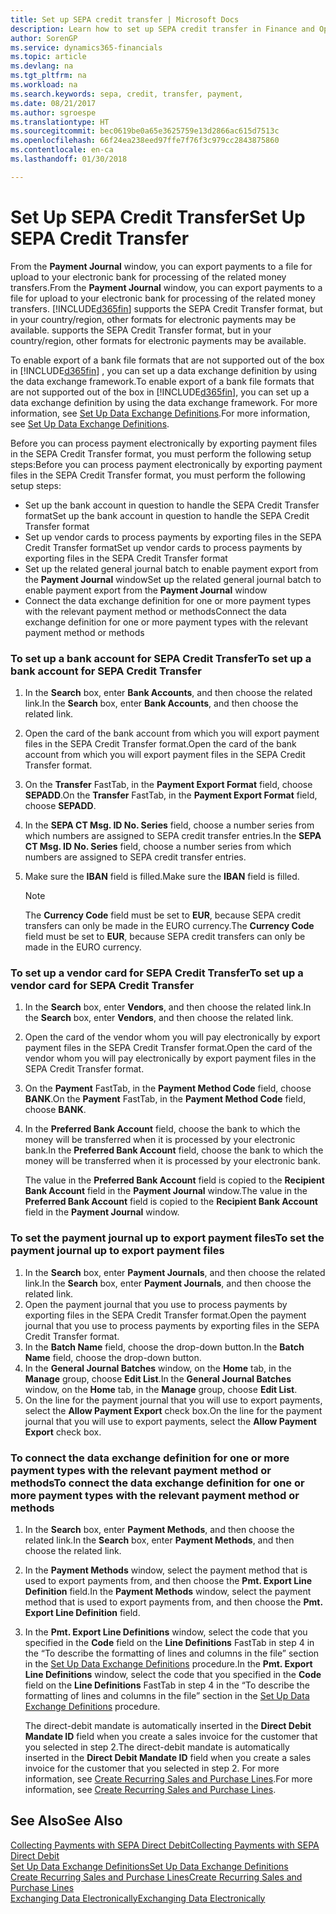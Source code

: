 ```yaml
---
title: Set up SEPA credit transfer | Microsoft Docs
description: Learn how to set up SEPA credit transfer in Finance and Operations, Business edition .
author: SorenGP
ms.service: dynamics365-financials
ms.topic: article
ms.devlang: na
ms.tgt_pltfrm: na
ms.workload: na
ms.search.keywords: sepa, credit, transfer, payment,
ms.date: 08/21/2017
ms.author: sgroespe
ms.translationtype: HT
ms.sourcegitcommit: bec0619be0a65e3625759e13d2866ac615d7513c
ms.openlocfilehash: 66f24ea238eed97ffe7f76f3c979cc2843875860
ms.contentlocale: en-ca
ms.lasthandoff: 01/30/2018

---
```

# <a name="set-up-sepa-credit-transfer"></a><span data-ttu-id="ce075-103">Set Up SEPA Credit Transfer</span><span class="sxs-lookup"><span data-stu-id="ce075-103">Set Up SEPA Credit Transfer</span></span>
<span data-ttu-id="ce075-104">From the **Payment Journal** window, you can export payments to a file for upload to your electronic bank for processing of the related money transfers.</span><span class="sxs-lookup"><span data-stu-id="ce075-104">From the **Payment Journal** window, you can export payments to a file for upload to your electronic bank for processing of the related money transfers.</span></span> [!INCLUDE[d365fin](includes/d365fin_md.md)]<span data-ttu-id="ce075-105"> supports the SEPA Credit Transfer format, but in your country/region, other formats for electronic payments may be available.</span><span class="sxs-lookup"><span data-stu-id="ce075-105"> supports the SEPA Credit Transfer format, but in your country/region, other formats for electronic payments may be available.</span></span>  

<span data-ttu-id="ce075-106">To enable export of a bank file formats that are not supported out of the box in [!INCLUDE[d365fin](includes/d365fin_md.md)] , you can set up a data exchange definition by using the data exchange framework.</span><span class="sxs-lookup"><span data-stu-id="ce075-106">To enable export of a bank file formats that are not supported out of the box in [!INCLUDE[d365fin](includes/d365fin_md.md)], you can set up a data exchange definition by using the data exchange framework.</span></span> <span data-ttu-id="ce075-107">For more information, see [Set Up Data Exchange Definitions](across-how-to-set-up-data-exchange-definitions.md).</span><span class="sxs-lookup"><span data-stu-id="ce075-107">For more information, see [Set Up Data Exchange Definitions](across-how-to-set-up-data-exchange-definitions.md).</span></span>  

<span data-ttu-id="ce075-108">Before you can process payment electronically by exporting payment files in the SEPA Credit Transfer format, you must perform the following setup steps:</span><span class="sxs-lookup"><span data-stu-id="ce075-108">Before you can process payment electronically by exporting payment files in the SEPA Credit Transfer format, you must perform the following setup steps:</span></span>  

* <span data-ttu-id="ce075-109">Set up the bank account in question to handle the SEPA Credit Transfer format</span><span class="sxs-lookup"><span data-stu-id="ce075-109">Set up the bank account in question to handle the SEPA Credit Transfer format</span></span>  
* <span data-ttu-id="ce075-110">Set up vendor cards to process payments by exporting files in the SEPA Credit Transfer format</span><span class="sxs-lookup"><span data-stu-id="ce075-110">Set up vendor cards to process payments by exporting files in the SEPA Credit Transfer format</span></span>  
* <span data-ttu-id="ce075-111">Set up the related general journal batch to enable payment export from the **Payment Journal** window</span><span class="sxs-lookup"><span data-stu-id="ce075-111">Set up the related general journal batch to enable payment export from the **Payment Journal** window</span></span>  
* <span data-ttu-id="ce075-112">Connect the data exchange definition for one or more payment types with the relevant payment method or methods</span><span class="sxs-lookup"><span data-stu-id="ce075-112">Connect the data exchange definition for one or more payment types with the relevant payment method or methods</span></span>  

### <a name="to-set-up-a-bank-account-for-sepa-credit-transfer"></a><span data-ttu-id="ce075-113">To set up a bank account for SEPA Credit Transfer</span><span class="sxs-lookup"><span data-stu-id="ce075-113">To set up a bank account for SEPA Credit Transfer</span></span>  
1. <span data-ttu-id="ce075-114">In the **Search** box, enter **Bank Accounts**, and then choose the related link.</span><span class="sxs-lookup"><span data-stu-id="ce075-114">In the **Search** box, enter **Bank Accounts**, and then choose the related link.</span></span>  
2. <span data-ttu-id="ce075-115">Open the card of the bank account from which you will export payment files in the SEPA Credit Transfer format.</span><span class="sxs-lookup"><span data-stu-id="ce075-115">Open the card of the bank account from which you will export payment files in the SEPA Credit Transfer format.</span></span>  
3. <span data-ttu-id="ce075-116">On the **Transfer** FastTab, in the **Payment Export Format** field, choose **SEPADD**.</span><span class="sxs-lookup"><span data-stu-id="ce075-116">On the **Transfer** FastTab, in the **Payment Export Format** field, choose **SEPADD**.</span></span>  
4. <span data-ttu-id="ce075-117">In the **SEPA CT Msg. ID No. Series** field, choose a number series from which numbers are assigned to SEPA credit transfer entries.</span><span class="sxs-lookup"><span data-stu-id="ce075-117">In the **SEPA CT Msg. ID No. Series** field, choose a number series from which numbers are assigned to SEPA credit transfer entries.</span></span>  
5. <span data-ttu-id="ce075-118">Make sure the **IBAN** field is filled.</span><span class="sxs-lookup"><span data-stu-id="ce075-118">Make sure the **IBAN** field is filled.</span></span>  

    > [!NOTE]  
    >  <span data-ttu-id="ce075-119">The **Currency Code** field must be set to **EUR**, because SEPA credit transfers can only be made in the EURO currency.</span><span class="sxs-lookup"><span data-stu-id="ce075-119">The **Currency Code** field must be set to **EUR**, because SEPA credit transfers can only be made in the EURO currency.</span></span>  

### <a name="to-set-up-a-vendor-card-for-sepa-credit-transfer"></a><span data-ttu-id="ce075-120">To set up a vendor card for SEPA Credit Transfer</span><span class="sxs-lookup"><span data-stu-id="ce075-120">To set up a vendor card for SEPA Credit Transfer</span></span>  
1. <span data-ttu-id="ce075-121">In the **Search** box, enter **Vendors**, and then choose the related link.</span><span class="sxs-lookup"><span data-stu-id="ce075-121">In the **Search** box, enter **Vendors**, and then choose the related link.</span></span>  
2. <span data-ttu-id="ce075-122">Open the card of the vendor whom you will pay electronically by export payment files in the SEPA Credit Transfer format.</span><span class="sxs-lookup"><span data-stu-id="ce075-122">Open the card of the vendor whom you will pay electronically by export payment files in the SEPA Credit Transfer format.</span></span>  
3. <span data-ttu-id="ce075-123">On the **Payment** FastTab, in the **Payment Method Code** field, choose **BANK**.</span><span class="sxs-lookup"><span data-stu-id="ce075-123">On the **Payment** FastTab, in the **Payment Method Code** field, choose **BANK**.</span></span>  
4. <span data-ttu-id="ce075-124">In the **Preferred Bank Account** field, choose the bank to which the money will be transferred when it is processed by your electronic bank.</span><span class="sxs-lookup"><span data-stu-id="ce075-124">In the **Preferred Bank Account** field, choose the bank to which the money will be transferred when it is processed by your electronic bank.</span></span>  

     <span data-ttu-id="ce075-125">The value in the **Preferred Bank Account** field is copied to the **Recipient Bank Account** field in the **Payment Journal** window.</span><span class="sxs-lookup"><span data-stu-id="ce075-125">The value in the **Preferred Bank Account** field is copied to the **Recipient Bank Account** field in the **Payment Journal** window.</span></span>  

### <a name="to-set-the-payment-journal-up-to-export-payment-files"></a><span data-ttu-id="ce075-126">To set the payment journal up to export payment files</span><span class="sxs-lookup"><span data-stu-id="ce075-126">To set the payment journal up to export payment files</span></span>  
1. <span data-ttu-id="ce075-127">In the **Search** box, enter **Payment Journals**, and then choose the related link.</span><span class="sxs-lookup"><span data-stu-id="ce075-127">In the **Search** box, enter **Payment Journals**, and then choose the related link.</span></span>  
2. <span data-ttu-id="ce075-128">Open the payment journal that you use to process payments by exporting files in the SEPA Credit Transfer format.</span><span class="sxs-lookup"><span data-stu-id="ce075-128">Open the payment journal that you use to process payments by exporting files in the SEPA Credit Transfer format.</span></span>  
3. <span data-ttu-id="ce075-129">In the **Batch Name** field, choose the drop\-down button.</span><span class="sxs-lookup"><span data-stu-id="ce075-129">In the **Batch Name** field, choose the drop\-down button.</span></span>  
4. <span data-ttu-id="ce075-130">In the **General Journal Batches** window, on the **Home** tab, in the **Manage** group, choose **Edit List**.</span><span class="sxs-lookup"><span data-stu-id="ce075-130">In the **General Journal Batches** window, on the **Home** tab, in the **Manage** group, choose **Edit List**.</span></span>  
5. <span data-ttu-id="ce075-131">On the line for the payment journal that you will use to export payments, select the **Allow Payment Export** check box.</span><span class="sxs-lookup"><span data-stu-id="ce075-131">On the line for the payment journal that you will use to export payments, select the **Allow Payment Export** check box.</span></span>  

### <a name="to-connect-the-data-exchange-definition-for-one-or-more-payment-types-with-the-relevant-payment-method-or-methods"></a><span data-ttu-id="ce075-132">To connect the data exchange definition for one or more payment types with the relevant payment method or methods</span><span class="sxs-lookup"><span data-stu-id="ce075-132">To connect the data exchange definition for one or more payment types with the relevant payment method or methods</span></span>  
1. <span data-ttu-id="ce075-133">In the **Search** box, enter **Payment Methods**, and then choose the related link.</span><span class="sxs-lookup"><span data-stu-id="ce075-133">In the **Search** box, enter **Payment Methods**, and then choose the related link.</span></span>  
2. <span data-ttu-id="ce075-134">In the **Payment Methods** window, select the payment method that is used to export payments from, and then choose the **Pmt. Export Line Definition** field.</span><span class="sxs-lookup"><span data-stu-id="ce075-134">In the **Payment Methods** window, select the payment method that is used to export payments from, and then choose the **Pmt. Export Line Definition** field.</span></span>  
3. <span data-ttu-id="ce075-135">In the **Pmt. Export Line Definitions** window, select the code that you specified in the **Code** field on the **Line Definitions** FastTab in step 4 in the “To describe the formatting of lines and columns in the file” section in the [Set Up Data Exchange Definitions](across-how-to-set-up-data-exchange-definitions.md) procedure.</span><span class="sxs-lookup"><span data-stu-id="ce075-135">In the **Pmt. Export Line Definitions** window, select the code that you specified in the **Code** field on the **Line Definitions** FastTab in step 4 in the “To describe the formatting of lines and columns in the file” section in the [Set Up Data Exchange Definitions](across-how-to-set-up-data-exchange-definitions.md) procedure.</span></span>  

    <span data-ttu-id="ce075-136">The direct-debit mandate is automatically inserted in the **Direct Debit Mandate ID** field when you create a sales invoice for the customer that you selected in step 2.</span><span class="sxs-lookup"><span data-stu-id="ce075-136">The direct-debit mandate is automatically inserted in the **Direct Debit Mandate ID** field when you create a sales invoice for the customer that you selected in step 2.</span></span> <span data-ttu-id="ce075-137">For more information, see [Create Recurring Sales and Purchase Lines](sales-how-work-standard-lines.md).</span><span class="sxs-lookup"><span data-stu-id="ce075-137">For more information, see [Create Recurring Sales and Purchase Lines](sales-how-work-standard-lines.md).</span></span>  

## <a name="see-also"></a><span data-ttu-id="ce075-138">See Also</span><span class="sxs-lookup"><span data-stu-id="ce075-138">See Also</span></span>  
[<span data-ttu-id="ce075-139">Collecting Payments with SEPA Direct Debit</span><span class="sxs-lookup"><span data-stu-id="ce075-139">Collecting Payments with SEPA Direct Debit</span></span>](finance-collect-payments-with-sepa-direct-debit.md)  
[<span data-ttu-id="ce075-140">Set Up Data Exchange Definitions</span><span class="sxs-lookup"><span data-stu-id="ce075-140">Set Up Data Exchange Definitions</span></span>](across-how-to-set-up-data-exchange-definitions.md)  
[<span data-ttu-id="ce075-141">Create Recurring Sales and Purchase Lines</span><span class="sxs-lookup"><span data-stu-id="ce075-141">Create Recurring Sales and Purchase Lines</span></span>](sales-how-work-standard-lines.md)  
[<span data-ttu-id="ce075-142">Exchanging Data Electronically</span><span class="sxs-lookup"><span data-stu-id="ce075-142">Exchanging Data Electronically</span></span>](across-data-exchange.md)  

